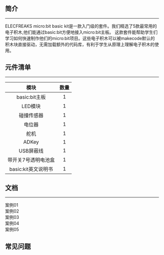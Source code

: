 ## 简介
---
ELECFREAKS micro:bit basic kit是一款入门级的套件。我们精选了5款最常用的电子积木,他们能通过basic:bit方便地接入micro:bit主板。
这款套件能帮助学生们学习如何快速制作他们的micro:bit项目。这些电子积木可以被makecode默认的积木块直接驱动，无需加载额外的代码库，有利于学生从原理上理解电子积木的使用。

## 元件清单
---
模块 | 数量
:-: | :-: 
basic:bit主板|1
LED模块|1
碰撞传感器|1
电位器| 1
舵机|1
ADKey|1
USB屏蔽线|1
带开关7号透明电池盒|1
basic:kit英文说明书|1

## 文档
---
案例01  
案例02  
案例03  
案例04  
案例05  

## 常见问题
